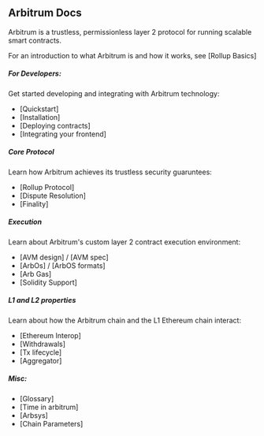## Arbitrum Docs

Arbitrum is a trustless, permissionless layer 2 protocol for running scalable smart contracts.

For an introduction to what Arbitrum is and how it works, see [Rollup Basics]

##### For Developers:

Get started developing and integrating with Arbitrum technology:

- [Quickstart]
- [Installation]
- [Deploying contracts]
- [Integrating your frontend]

##### Core Protocol

Learn how Arbitrum achieves its trustless security guaruntees:

- [Rollup Protocol]
- [Dispute Resolution]
- [Finality]

##### Execution

Learn about Arbitrum's custom layer 2 contract execution environment:

- [AVM design] / [AVM spec]
- [ArbOs] / [ArbOS formats]
- [Arb Gas]
- [Solidity Support]

##### L1 and L2 properties

Learn about how the Arbitrum chain and the L1 Ethereum chain interact:

- [Ethereum Interop]
- [Withdrawals]
- [Tx lifecycle]
- [Aggregator]

##### Misc:

- [Glossary]
- [Time in arbitrum]
- [Arbsys]
- [Chain Parameters]
